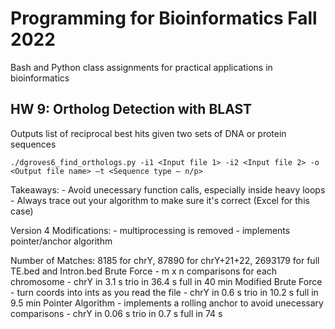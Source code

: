 # Programming for Bioinformatics Fall 2022
Bash and Python class assignments for practical applications in bioinformatics

## HW 9: Ortholog Detection with BLAST
Outputs list of reciprocal best hits given two sets of DNA or protein sequences

`./dgroves6_find_orthologs.py -i1 <Input file 1> -i2 <Input file 2> -o <Output file name> –t <Sequence type – n/p>`

Takeaways:
    - Avoid unecessary function calls, especially inside heavy loops
    - Always trace out your algorithm to make sure it's correct (Excel for this case)


Version 4 Modifications:
    - multiprocessing is removed
    - implements pointer/anchor algorithm

Number of Matches: 8185 for chrY, 87890 for chrY+21+22, 2693179 for full TE.bed and Intron.bed
Brute Force - m x n comparisons for each chromosome
                - chrY in 3.1 s     trio in 36.4 s      full in 40 min
Modified Brute Force - turn coords into ints as you read the file
                - chrY in 0.6 s     trio in 10.2 s      full in 9.5 min
Pointer Algorithm - implements a rolling anchor to avoid unecessary comparisons
                - chrY in 0.06 s    trio in 0.7 s       full in 74 s

